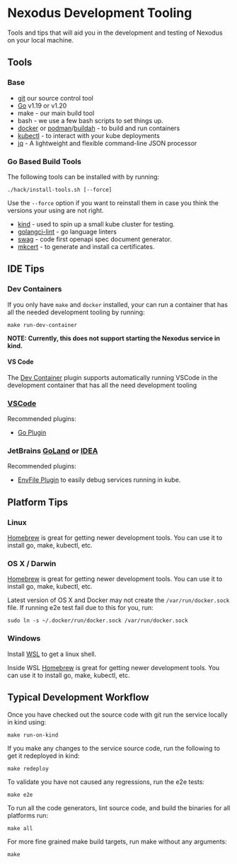 # Nexodus Development Tooling

Tools and tips that will aid you in the development and testing of Nexodus on your local machine.

## Tools

### Base

* [git](https://git-scm.com/) our source control tool
* [Go](https://go.dev/dl/) v1.19 or v1.20
* make - our main build tool
* bash - we use a few bash scripts to set things up.
* [docker](https://www.docker.com) or [podman](https://podman.io/)/[buildah](https://buildah.io/) - to build and run containers
* [kubectl](https://kubernetes.io/docs/tasks/tools/) - to interact with your kube deployments
* [jq](https://stedolan.github.io/jq/) - A lightweight and flexible command-line JSON processor

### Go Based Build Tools

The following tools can be installed with by running:

    ./hack/install-tools.sh [--force]

Use the `--force` option if you want to reinstall them in case you think the versions your using are not right.

* [kind](https://kind.sigs.k8s.io/) - used to spin up a small kube cluster for testing.
* [golangci-lint](https://golangci-lint.run/) - go language linters
* [swag](github.com/swaggo/swag) - code first openapi spec document generator.
* [mkcert](https://github.com/FiloSottile/mkcert) - to generate and install ca certificates.

## IDE Tips

### Dev Containers

If you only have `make` and `docker` installed, your can run a container that has all the needed development tooling by running:

    make run-dev-container

__NOTE: Currently, this does not support starting the Nexodus service in kind.__

#### VS Code

The [Dev Container](https://marketplace.visualstudio.com/items?itemName=ms-vscode-remote.remote-containers) plugin supports automatically running VSCode in the development container that has all the need development tooling

### [VSCode](https://code.visualstudio.com/)

Recommended plugins:

* [Go Plugin](https://marketplace.visualstudio.com/items?itemName=golang.Go)

### JetBrains [GoLand](https://www.jetbrains.com/go/) or [IDEA](https://www.jetbrains.com/idea/)

Recommended plugins:

* [EnvFile Plugin](https://plugins.jetbrains.com/plugin/7861-envfile) to easily debug services running in kube.

## Platform Tips

### Linux

[Homebrew](https://brew.sh/) is great for getting newer development tools.  You can use it to install go, make, kubectl, etc.

### OS X / Darwin

[Homebrew](https://brew.sh/) is great for getting newer development tools.  You can use it to install go, make, kubectl, etc.

Latest version of OS X and Docker may not create the `/var/run/docker.sock` file.  If running e2e test fail due to this for you, run:

    sudo ln -s ~/.docker/run/docker.sock /var/run/docker.sock

### Windows

Install [WSL](https://learn.microsoft.com/en-us/windows/wsl/install) to get a linux shell.

Inside WSL [Homebrew](https://brew.sh/) is great for getting newer development tools.  You can use it to install go, make, kubectl, etc.

## Typical Development Workflow

Once you have checked out the source code with git run the service locally in kind using:

    make run-on-kind

If you make any changes to the service source code, run the following to get it redeployed in kind:

    make redeploy 

To validate you have not caused any regressions, run the e2e tests:

    make e2e

To run all the code generators, lint source code, and build the binaries for all platforms run:

    make all

For more fine grained make build targets, run make without any arguments:

    make
